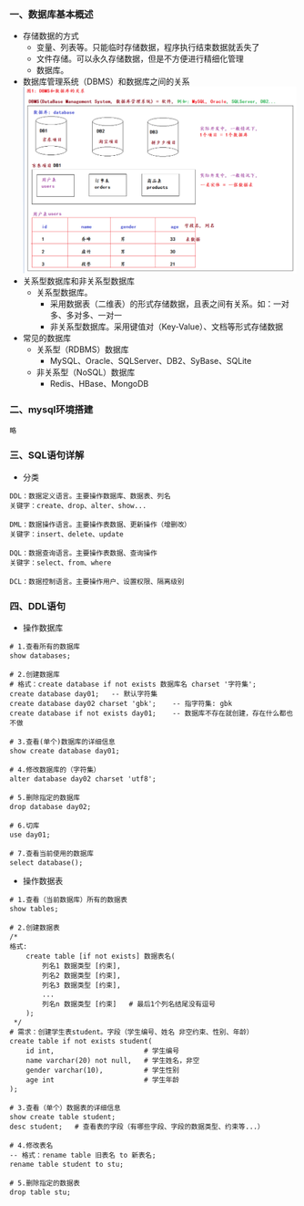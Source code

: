 ### 一、数据库基本概述

- 存储数据的方式
    - 变量、列表等。只能临时存储数据，程序执行结束数据就丢失了
    - 文件存储。可以永久存储数据，但是不方便进行精细化管理
    - 数据库。
- 数据库管理系统（DBMS）和数据库之间的关系
  ![20250303215300](assets/20250303215300.png)
- 关系型数据库和非关系型数据库
    - 关系型数据库。
        - 采用数据表（二维表）的形式存储数据，且表之间有关系。如：一对多、多对多、一对一
        - 非关系型数据库。采用键值对（Key-Value）、文档等形式存储数据
- 常见的数据库
    - 关系型（RDBMS）数据库
        - MySQL、Oracle、SQLServer、DB2、SyBase、SQLite
    - 非关系型（NoSQL）数据库
        - Redis、HBase、MongoDB

### 二、mysql环境搭建

```shell
略
```

### 三、SQL语句详解

- 分类

```shell
DDL：数据定义语言。主要操作数据库、数据表、列名
关键字：create、drop、alter、show...

DML：数据操作语言。主要操作表数据、更新操作（增删改）
关键字：insert、delete、update

DQL：数据查询语言。主要操作表数据、查询操作
关键字：select、from、where

DCL：数据控制语言。主要操作用户、设置权限、隔离级别
```

### 四、DDL语句
- 操作数据库
```mysql
# 1.查看所有的数据库
show databases;

# 2.创建数据库
# 格式：create database if not exists 数据库名 charset '字符集';
create database day01;   -- 默认字符集
create database day02 charset 'gbk';    -- 指字符集: gbk
create database if not exists day01;    -- 数据库不存在就创建，存在什么都也不做

# 3.查看(单个)数据库的详细信息
show create database day01;

# 4.修改数据库的（字符集）
alter database day02 charset 'utf8';

# 5.删除指定的数据库
drop database day02;

# 6.切库
use day01;

# 7.查看当前使用的数据库
select database();
```
- 操作数据表
```mysql
# 1.查看（当前数据库）所有的数据表
show tables;

# 2.创建数据表
/*
格式:
    create table [if not exists] 数据表名(
        列名1 数据类型 [约束],
        列名2 数据类型 [约束],
        列名3 数据类型 [约束],
        ...
        列名n 数据类型 [约束]   # 最后1个列名结尾没有逗号
    );
 */
# 需求：创建学生表student。字段（学生编号、姓名 非空约束、性别、年龄）
create table if not exists student(
    id int,                      # 学生编号
    name varchar(20) not null,   # 学生姓名，非空
    gender varchar(10),          # 学生性别
    age int                      # 学生年龄
);

# 3.查看（单个）数据表的详细信息
show create table student;
desc student;   # 查看表的字段（有哪些字段、字段的数据类型、约束等...）

# 4.修改表名
-- 格式：rename table 旧表名 to 新表名;
rename table student to stu;

# 5.删除指定的数据表
drop table stu;
```